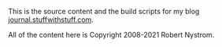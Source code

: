 This is the source content and the build scripts for my blog
[journal.stuffwithstuff.com].

All of the content here is Copyright 2008-2021 Robert Nystrom.

[journal.stuffwithstuff.com]: http://journal.stuffwithstuff.com
